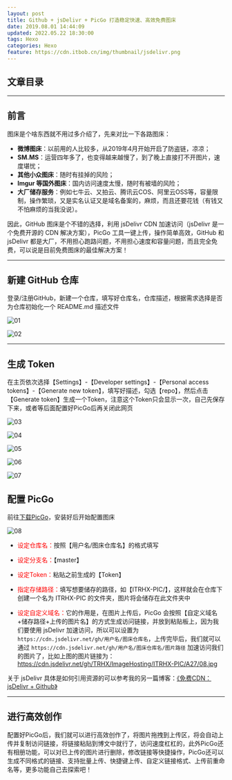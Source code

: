 ```yaml
---
layout: post
title: Github + jsDelivr + PicGo 打造稳定快速、高效免费图床
date: 2019.08.01 14:44:09
updated: 2022.05.22 18:30:00
tags: Hexo
categories: Hexo
feature: https://cdn.itbob.cn/img/thumbnail/jsdelivr.png
---
```


## 文章目录
<!-- toc -->
---

## 前言

图床是个啥东西就不用过多介绍了，先来对比一下各路图床：

- **微博图床**：以前用的人比较多，从2019年4月开始开启了防盗链，凉凉；
- **SM.MS**：运营四年多了，也变得越来越慢了，到了晚上直接打不开图片，速度堪忧；
- **其他小众图床**：随时有挂掉的风险；
- **Imgur 等国外图床**：国内访问速度太慢，随时有被墙的风险；
- **大厂储存服务**：例如七牛云、又拍云、腾讯云COS、阿里云OSS等，容量限制，操作繁琐，又是实名认证又是域名备案的，麻烦，而且还要花钱（有钱又不怕麻烦的当我没说）。

因此，GitHub 图床是个不错的选择，利用 jsDelivr CDN 加速访问（jsDelivr 是一个免费开源的 CDN 解决方案），PicGo 工具一键上传，操作简单高效，GitHub 和 jsDelivr 都是大厂，不用担心跑路问题，不用担心速度和容量问题，而且完全免费，可以说是目前免费图床的最佳解决方案！

---

## 新建 GitHub 仓库

登录/注册GitHub，新建一个仓库，填写好仓库名，仓库描述，根据需求选择是否为仓库初始化一个 README.md 描述文件

![01](https://cdn.itbob.cn/img/article/006/01.jpg)

![02](https://cdn.itbob.cn/img/article/006/02.jpg)

---

## 生成 Token

在主页依次选择【Settings】-【Developer settings】-【Personal access tokens】-【Generate new token】，填写好描述，勾选【repo】，然后点击【Generate token】生成一个Token，注意这个Token只会显示一次，自己先保存下来，或者等后面配置好PicGo后再关闭此网页


![03](https://cdn.itbob.cn/img/article/006/03.jpg)

![04](https://cdn.itbob.cn/img/article/006/04.jpg)

![05](https://cdn.itbob.cn/img/article/006/05.jpg)

![06](https://cdn.itbob.cn/img/article/006/06.jpg)

![07](https://cdn.itbob.cn/img/article/006/07.jpg)


## 配置 PicGo

前往[下载PicGo](https://github.com/Molunerfinn/picgo/releases)，安装好后开始配置图床

![08](https://cdn.itbob.cn/img/article/006/08.jpg)

- <font color=#FF000>设定仓库名：</font>按照【用户名/图床仓库名】的格式填写

- <font color=#FF000>设定分支名：</font>【master】

- <font color=#FF000>设定Token：</font>粘贴之前生成的【Token】

- <font color=#FF000>指定存储路径：</font>填写想要储存的路径，如【ITRHX-PIC/】，这样就会在仓库下创建一个名为 ITRHX-PIC 的文件夹，图片将会储存在此文件夹中

- <font color=#FF000>设定自定义域名：</font>它的作用是，在图片上传后，PicGo 会按照【自定义域名+储存路径+上传的图片名】的方式生成访问链接，并放到粘贴板上，因为我们要使用 jsDelivr 加速访问，所以可以设置为 `https://cdn.jsdelivr.net/gh/用户名/图床仓库名`，上传完毕后，我们就可以通过 `https://cdn.jsdelivr.net/gh/用户名/图床仓库名/图片路径` 加速访问我们的图片了，比如上图的图片链接为：https://cdn.jsdelivr.net/gh/TRHX/ImageHosting/ITRHX-PIC/A27/08.jpg

关于 jsDelivr 具体是如何引用资源的可以参考我的另一篇博客：[《免费CDN：jsDelivr + Github》](https://www.itbob.cn/article/004/)

---

## 进行高效创作

配置好PicGo后，我们就可以进行高效创作了，将图片拖拽到上传区，将会自动上传并复制访问链接，将链接粘贴到博文中就行了，访问速度杠杠的，此外PicGo还有相册功能，可以对已上传的图片进行删除，修改链接等快捷操作，PicGo还可以生成不同格式的链接、支持批量上传、快捷键上传、自定义链接格式、上传前重命名等，更多功能自己去探索吧！

